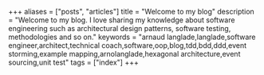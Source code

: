 +++
aliases = ["posts", "articles"]
title = "Welcome to my blog"
description = "Welcome to my blog. I love sharing my knowledge about software engineering such as architectural design patterns, software testing, methodologies and so on."
keywords = "arnaud langlade,langlade,software engineer,architect,technical coach,software,oop,blog,tdd,bdd,ddd,event storming,example mapping,arnolanglade,hexagonal architecture,event sourcing,unit test"
tags = ["index"]
+++
